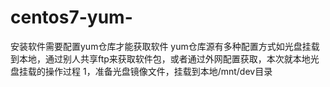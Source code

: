# centos7-yum-
安装软件需要配置yum仓库才能获取软件
  yum仓库源有多种配置方式如光盘挂载到本地，通过别人共享ftp来获取软件包，或者通过外网配置获取，本次就本地光盘挂载的操作过程
  1，准备光盘镜像文件，挂载到本地/mnt/dev目录
